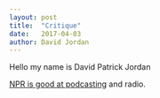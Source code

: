 ```yaml
---
layout: post
title:  "Critique"
date:   2017-04-03
author: David Jordan
---
```


Hello my name is David Patrick Jordan

[NPR is good at podcasting](http://npr.org) and radio.
